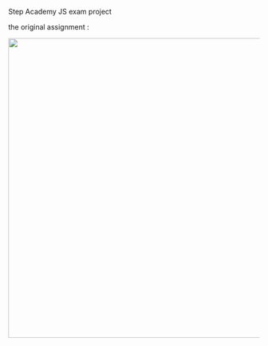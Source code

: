 Step Academy JS exam project

the original assignment : 

<img src="https://github.com/Qonus/JSExamProject-sep-222.1/assets/94901082/75f2414e-65ea-49a3-bbba-1e564f5c6b2b" width="600">
